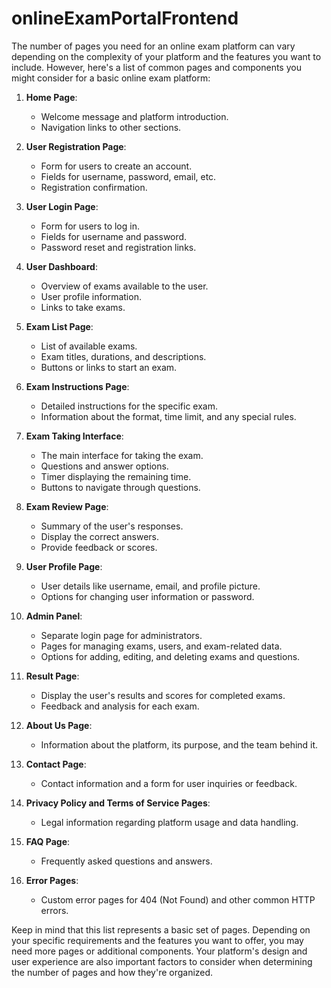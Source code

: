 # onlineExamPortalFrontend

The number of pages you need for an online exam platform can vary depending on the complexity of your platform and the features you want to include. However, here's a list of common pages and components you might consider for a basic online exam platform:

1. **Home Page**:
   - Welcome message and platform introduction.
   - Navigation links to other sections.

2. **User Registration Page**:
   - Form for users to create an account.
   - Fields for username, password, email, etc.
   - Registration confirmation.

3. **User Login Page**:
   - Form for users to log in.
   - Fields for username and password.
   - Password reset and registration links.

4. **User Dashboard**:
   - Overview of exams available to the user.
   - User profile information.
   - Links to take exams.

5. **Exam List Page**:
   - List of available exams.
   - Exam titles, durations, and descriptions.
   - Buttons or links to start an exam.

6. **Exam Instructions Page**:
   - Detailed instructions for the specific exam.
   - Information about the format, time limit, and any special rules.

7. **Exam Taking Interface**:
   - The main interface for taking the exam.
   - Questions and answer options.
   - Timer displaying the remaining time.
   - Buttons to navigate through questions.

8. **Exam Review Page**:
   - Summary of the user's responses.
   - Display the correct answers.
   - Provide feedback or scores.

9. **User Profile Page**:
   - User details like username, email, and profile picture.
   - Options for changing user information or password.

10. **Admin Panel**:
    - Separate login page for administrators.
    - Pages for managing exams, users, and exam-related data.
    - Options for adding, editing, and deleting exams and questions.

11. **Result Page**:
    - Display the user's results and scores for completed exams.
    - Feedback and analysis for each exam.

12. **About Us Page**:
    - Information about the platform, its purpose, and the team behind it.

13. **Contact Page**:
    - Contact information and a form for user inquiries or feedback.

14. **Privacy Policy and Terms of Service Pages**:
    - Legal information regarding platform usage and data handling.

15. **FAQ Page**:
    - Frequently asked questions and answers.

16. **Error Pages**:
    - Custom error pages for 404 (Not Found) and other common HTTP errors.

Keep in mind that this list represents a basic set of pages. Depending on your specific requirements and the features you want to offer, you may need more pages or additional components. Your platform's design and user experience are also important factors to consider when determining the number of pages and how they're organized.
